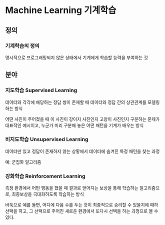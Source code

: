 # Machine Learning 기계학습

## 정의

### 기계학습의 정의

명시적으로 프로그래밍되지 않은 상태에서 기계에게 학습할 능력을 부여하는 것

## 분야

### 지도학습 Supervised Learning

데이터와 각각에 해당하는 정답 쌍이 존재할 때 데이터와 정답 간의 상관관계를 모델링하는 방식

어떤 사진이 주어졌을 때 이 사진이 강이지 사진인지 고양이 사진인지 구분하는 문제가 대표적인 예시이고,
누군가 미리 구분해 놓은 어떤 패턴을 기계가 배우는 방식

### 비지도학습 Unsupervised Learning

데이터만 있고 정답이 존재하지 않는 상황에서 데이터에 숨겨진 특정 패턴을 찾는 과정

예: 군집화 알고리즘

### 강화학습 Reinforcement Learning

측정 환경에서 어떤 행동을 했을 때 결과로 얻어지는 보상을 통해 학습하는 알고리즘으로, 최종보상을 극대화하도록 학습하는 방식

바둑으로 예를 들면, 어디에 다음 수를 두는 것이 최종적으로 승리할 수 있을지에 때하 선택을 하고,
그 선택으로 주어진 새로운 환경에서 또다시 선택을 하는 과정으로 볼 수 있다.

